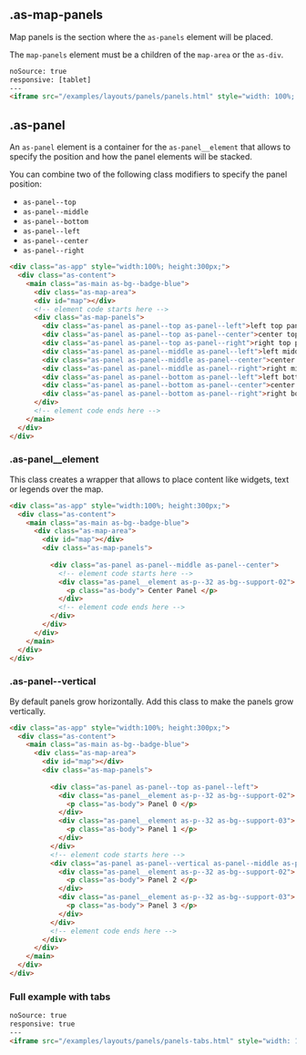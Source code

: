 ## .as-map-panels

Map panels is the section where the `as-panels` element will be placed. 

The `map-panels` element must be a children of the `map-area` or the `as-div`.


```html
noSource: true
responsive: [tablet]
---
<iframe src="/examples/layouts/panels/panels.html" style="width: 100%; height: 100%;">
```


## .as-panel

An `as-panel` element is a container for the `as-panel__element` that allows to specify the position and how the panel elements will be stacked.

You can combine two of the following class modifiers to specify the panel position:

- `as-panel--top`
- `as-panel--middle`
- `as-panel--bottom`
- `as-panel--left`
- `as-panel--center`
- `as-panel--right`


```html
<div class="as-app" style="width:100%; height:300px;">
  <div class="as-content">
    <main class="as-main as-bg--badge-blue">
      <div class="as-map-area">
      <div id="map"></div> 
      <!-- element code starts here -->
      <div class="as-map-panels">
        <div class="as-panel as-panel--top as-panel--left">left top panel</div>
        <div class="as-panel as-panel--top as-panel--center">center top panel</div>
        <div class="as-panel as-panel--top as-panel--right">right top panel</div>
        <div class="as-panel as-panel--middle as-panel--left">left middle panel</div>
        <div class="as-panel as-panel--middle as-panel--center">center middle panel</div>
        <div class="as-panel as-panel--middle as-panel--right">right middle panel</div>
        <div class="as-panel as-panel--bottom as-panel--left">left bottom panel</div>
        <div class="as-panel as-panel--bottom as-panel--center">center bottom panel</div>
        <div class="as-panel as-panel--bottom as-panel--right">right bottom panel</div>
      </div>
      <!-- element code ends here -->
    </main>
  </div>
</div>
```

### .as-panel__element

This class creates a wrapper that allows to place content like widgets, text or legends over the map.


```html
<div class="as-app" style="width:100%; height:300px;">
  <div class="as-content">
    <main class="as-main as-bg--badge-blue">
      <div class="as-map-area">
        <div id="map"></div> 
        <div class="as-map-panels">
        
          <div class="as-panel as-panel--middle as-panel--center">
            <!-- element code starts here -->
            <div class="as-panel__element as-p--32 as-bg--support-02">
              <p class="as-body"> Center Panel </p>
            </div>
            <!-- element code ends here -->
          </div>
        </div>
      </div>
    </main>
  </div>
</div>
```


### .as-panel--vertical

By default panels grow horizontally. Add this class to make the panels grow vertically.

```html
<div class="as-app" style="width:100%; height:300px;">
  <div class="as-content">
    <main class="as-main as-bg--badge-blue">
      <div class="as-map-area">
        <div id="map"></div> 
        <div class="as-map-panels">
        
          <div class="as-panel as-panel--top as-panel--left">
            <div class="as-panel__element as-p--32 as-bg--support-02"> 
              <p class="as-body"> Panel 0 </p>
            </div>
            <div class="as-panel__element as-p--32 as-bg--support-03"> 
              <p class="as-body"> Panel 1 </p>
            </div>
          </div>
          <!-- element code starts here -->
          <div class="as-panel as-panel--vertical as-panel--middle as-panel--right">
            <div class="as-panel__element as-p--32 as-bg--support-02"> 
              <p class="as-body"> Panel 2 </p>
            </div>
            <div class="as-panel__element as-p--32 as-bg--support-03"> 
              <p class="as-body"> Panel 3 </p>
            </div>
          </div>
          <!-- element code ends here -->
        </div>
      </div>
    </main>
  </div>
</div>
```

### Full example with tabs

```html
noSource: true
responsive: true
---
<iframe src="/examples/layouts/panels/panels-tabs.html" style="width: 100%; height: 100%;">
```
